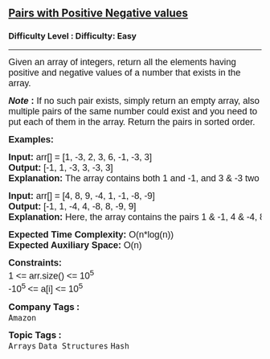 <h2><a href="https://www.geeksforgeeks.org/problems/pairs-with-positive-negative-values3719/1?page=4&category=Arrays&status=unsolved&sortBy=submissions">Pairs with Positive Negative values</a></h2><h3>Difficulty Level : Difficulty: Easy</h3><hr><div class="problems_problem_content__Xm_eO"><p><span style="font-size: 18px;"><span style="font-family: arial,helvetica,sans-serif;">Given an array of integers, return all the elements having positive and negative values of a number that exists in the array.</span></span></p>
<p><span style="font-size: 18px;"><span style="font-family: arial,helvetica,sans-serif;"><strong><em>Note </em>:</strong> If no such pair exists, simply return an empty array, also multiple pairs of the same number could exist and you need to put each of them in the array. Return the pairs in sorted order.</span></span></p>
<p><span style="font-size: 18px;"><span style="font-family: arial,helvetica,sans-serif;"><strong>Examples:</strong></span></span></p>
<pre><span style="font-size: 18px;"><span style="font-family: arial,helvetica,sans-serif;"><strong>Input: </strong>arr[] = [1, -3, 2, 3, 6, -1, -3, 3]
<strong>Output: </strong>[-1, 1, -3, 3, -3, 3]
<strong>Explanation: </strong>The array contains both 1 and -1, and 3 &amp; -3 two time.</span></span>
</pre>
<pre><span style="font-size: 18px;"><span style="font-family: arial,helvetica,sans-serif;"><strong>Input: </strong>arr[] = [4, 8, 9, -4, 1, -1, -8, -9]
<strong>Output: </strong>[-1, 1, -4, 4, -8, 8, -9, 9]
<strong>Explanation: </strong>Here, the array contains the pairs 1 &amp; -1, 4 &amp; -4, 8 &amp; -8, and 9 &amp; -9.</span></span>
</pre>
<p><span style="font-size: 18px;"><span style="font-family: arial,helvetica,sans-serif;"><strong>Expected Time Complexity:</strong> O(n*log(n))<br><strong>Expected Auxiliary Space:</strong> O(n)</span></span></p>
<p><span style="font-size: 18px;"><span style="font-family: arial,helvetica,sans-serif;"><strong>Constraints:</strong><br>1 &lt;= arr.size() &lt;= 10<sup>5</sup><br>-10<sup>5 </sup>&lt;= a[i] &lt;= 10<sup>5</sup></span></span></p></div><p><span style=font-size:18px><strong>Company Tags : </strong><br><code>Amazon</code>&nbsp;<br><p><span style=font-size:18px><strong>Topic Tags : </strong><br><code>Arrays</code>&nbsp;<code>Data Structures</code>&nbsp;<code>Hash</code>&nbsp;